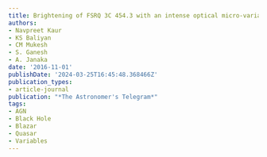 ```yaml
---
title: Brightening of FSRQ 3C 454.3 with an intense optical micro-variability.
authors:
- Navpreet Kaur
- KS Baliyan
- CM Mukesh
- S. Ganesh
- A. Janaka
date: '2016-11-01'
publishDate: '2024-03-25T16:45:48.368466Z'
publication_types:
- article-journal
publication: "*The Astronomer's Telegram*"
tags:
- AGN
- Black Hole
- Blazar
- Quasar
- Variables
---
```

